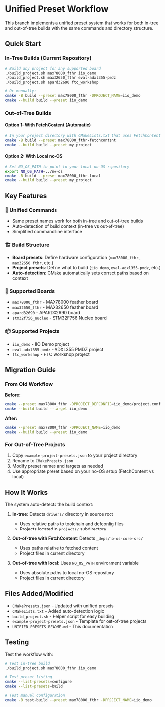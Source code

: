 # Unified Preset Workflow

This branch implements a unified preset system that works for both in-tree and out-of-tree builds with the same commands and directory structure.

## Quick Start

### In-Tree Builds (Current Repository)

```bash
# Build any project for any supported board
./build_project.sh max78000_fthr iio_demo
./build_project.sh max32650_fthr eval-adxl355-pmdz
./build_project.sh apard32690 ftc_workshop

# Or manually:
cmake -B build --preset max78000_fthr -DPROJECT_NAME=iio_demo
cmake --build build --preset iio_demo
```

### Out-of-Tree Builds

#### Option 1: With FetchContent (Automatic)
```bash
# In your project directory with CMakeLists.txt that uses FetchContent
cmake -B build --preset max78000_fthr-fetchcontent
cmake --build build --preset my_project
```

#### Option 2: With Local no-OS
```bash
# Set NO_OS_PATH to point to your local no-OS repository
export NO_OS_PATH=../no-os
cmake -B build --preset max78000_fthr-local
cmake --build build --preset my_project
```

## Key Features

### 🎯 Unified Commands
- Same preset names work for both in-tree and out-of-tree builds
- Auto-detection of build context (in-tree vs out-of-tree)
- Simplified command line interface

### 🏗️ Build Structure
- **Board presets**: Define hardware configuration (`max78000_fthr`, `max32650_fthr`, etc.)
- **Project presets**: Define what to build (`iio_demo`, `eval-adxl355-pmdz`, etc.)
- **Auto-detection**: CMake automatically sets correct paths based on context

### 🔧 Supported Boards
- `max78000_fthr` - MAX78000 feather board
- `max32650_fthr` - MAX32650 feather board
- `apard32690` - APARD32690 board
- `stm32f756_nucleo` - STM32F756 Nucleo board

### 📦 Supported Projects
- `iio_demo` - IIO Demo project
- `eval-adxl355-pmdz` - ADXL355 PMDZ project
- `ftc_workshop` - FTC Workshop project

## Migration Guide

### From Old Workflow
**Before:**
```bash
cmake --preset max78000_fthr -DPROJECT_DEFCONFIG=iio_demo/project.conf
cmake --build build --target iio_demo
```

**After:**
```bash
cmake --preset max78000_fthr -DPROJECT_NAME=iio_demo
cmake --build build --preset iio_demo
```

### For Out-of-Tree Projects
1. Copy `example-project-presets.json` to your project directory
2. Rename to `CMakePresets.json`
3. Modify preset names and targets as needed
4. Use appropriate preset based on your no-OS setup (FetchContent vs local)

## How It Works

The system auto-detects the build context:

1. **In-tree**: Detects `drivers/` directory in source root
   - Uses relative paths to toolchain and defconfig files
   - Projects located in `projects/` subdirectory

2. **Out-of-tree with FetchContent**: Detects `_deps/no-os-core-src/`
   - Uses paths relative to fetched content
   - Project files in current directory

3. **Out-of-tree with local**: Uses `NO_OS_PATH` environment variable
   - Uses absolute paths to local no-OS repository
   - Project files in current directory

## Files Added/Modified

- `CMakePresets.json` - Updated with unified presets
- `CMakeLists.txt` - Added auto-detection logic
- `build_project.sh` - Helper script for easy building
- `example-project-presets.json` - Template for out-of-tree projects
- `UNIFIED_PRESETS_README.md` - This documentation

## Testing

Test the workflow with:

```bash
# Test in-tree build
./build_project.sh max78000_fthr iio_demo

# Test preset listing
cmake --list-presets=configure
cmake --list-presets=build

# Test manual configuration
cmake -B test-build --preset max78000_fthr -DPROJECT_NAME=iio_demo
```